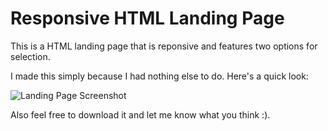 # Responsive HTML Landing Page

This is a HTML landing page that is reponsive and features two options for selection.

I made this simply because I had nothing else to do. Here's a quick look:

![Landing Page Screenshot](https://nicholasgriffin.co.uk/playground/landing-page-double-option/landing-page-screen-double.jpg)

Also feel free to download it and let me know what you think :).

